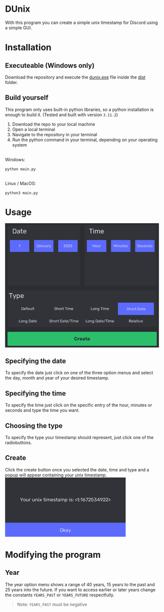 # DUnix
With this program you can create a simple unix timestamp for Discord using a simple GUI.

# Installation

## Executeable (Windows only)
Download the repository and execute the [dunix.exe](dist/dunix.exe) file inside the [dist](dist/) folder.


## Build yourself
This program only uses built-in python libraries, so a python installation is enough to build it. (Tested and built with version `3.11.2`) <br>
1. Download the repo to your local machine <br>
2. Open a local terminal
3. Navigate to the repository in your terminal
4. Run the python command in your terminal, depending on your operating system <br>

<br>
Windows:

```console
python main.py
```
<br>
Linux / MacOS:

```console
python3 main.py
```

# Usage
![The Program after you start it](images/start.png)

## Specifying the date
To specify the date just click on one of the three option menus and select the day, month and year of your desired timestamp.

## Specifying the time
To specify the time just click on the specific entry of the hour, minutes or seconds and type the time you want.

## Choosing the type
To specify the type your timestamp should represent, just click one of the radiobuttons.

## Create
Click the create button once you selected the date, time and type and a popup will appear containing your unix timestamp. <br>
![Created timestamp](images/success.png)

# Modifying the program

## Year
The year option menu shows a range of 40 years, 15 years to the past and 25 years into the future. If you want to access earlier or later years change the constants `YEARS_PAST` or `YEARS_FUTURE` respectfully. <br>
 > Note: `YEARS_PAST` must be negative
